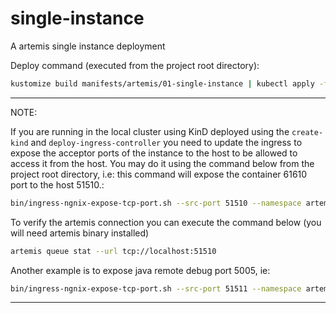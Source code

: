 # single-instance
A artemis single instance deployment

Deploy command (executed from the project root directory):
```sh
kustomize build manifests/artemis/01-single-instance | kubectl apply -f -
```

---
NOTE:

If you are running in the local cluster using KinD deployed using the `create-kind` and `deploy-ingress-controller` you need to update the ingress to expose the acceptor ports of the instance to the host to be allowed to access it from the host. You may do it using the command below  from the project root directory, i.e: this command will expose the container 61610 port to the host 51510.:
```sh
bin/ingress-ngnix-expose-tcp-port.sh --src-port 51510 --namespace artemis-single-instance --dst-service artemis-single-all-0-svc --dst-port 61610
```

To verify the artemis connection you can execute the command below (you will need artemis binary installed)
```sh
artemis queue stat --url tcp://localhost:51510
```

Another example is to expose java remote debug port 5005, ie:
```sh
bin/ingress-ngnix-expose-tcp-port.sh --src-port 51511 --namespace artemis-single-instance --dst-service debugger-svc --dst-port 5005
```
---


